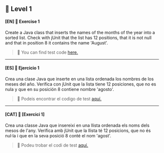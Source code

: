 
:star2: Level 1
-

#### [EN] 📍 Exercise 1

Create a Java class that inserts the names of the months of the year into a sorted list.
Check with jUnit that the list has 12 positions, that it is not null and that in position 8 it contains the name 'August'.


> :file_folder: You can find test code [here.](https://github.com/ariamdev/IT-ACADEMY-SPRINT-1/tree/main/SPRINT1/Tasca%20S1%2004%20Testing/Test/Nivell%201/n1exercici1)


---


#### [ES] 📍 Ejercicio 1

Crea una clase Java que inserte en una lista ordenada los nombres de los meses del año.
Verifica con jUnit que la lista tiene 12 posiciones, que no es nula y que en su posición 8 contiene nombre 'agosto'.


> :file_folder: Podeis encontrar el codigo de test [aquí.](https://github.com/ariamdev/IT-ACADEMY-SPRINT-1/tree/main/SPRINT1/Tasca%20S1%2004%20Testing/Test/Nivell%201/n1exercici1)

---

#### [CAT] 📍 [Exercici 1]



Crea una classe Java que insereixi en una llista ordenada els noms dels mesos de l'any.
Verifica amb jUnit que la llista té 12 posicions, que no és nul·la i que en la seva posició 8 conté el nom 'agost'.

> :file_folder: Podeu trobar el codi de test [aquí.](https://github.com/ariamdev/IT-ACADEMY-SPRINT-1/tree/main/SPRINT1/Tasca%20S1%2004%20Testing/Test/Nivell%201/n1exercici1)




